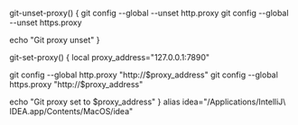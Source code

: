 git-unset-proxy() {
  git config --global --unset http.proxy
  git config --global --unset https.proxy

  echo "Git proxy unset"
}


git-set-proxy() {
  local proxy_address="127.0.0.1:7890"

  git config --global http.proxy "http://$proxy_address"
  git config --global https.proxy "http://$proxy_address"

  echo "Git proxy set to $proxy_address"
}
alias idea="/Applications/IntelliJ\ IDEA.app/Contents/MacOS/idea"

